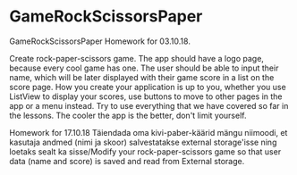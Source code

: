 # GameRockScissorsPaper
GameRockScissorsPaper
Homework for 03.10.18.

Create rock-paper-scissors game. The app should have a logo page, because every cool game has one. The user should be able to input their name, which will be later displayed with their game score in a list on the score page. How you create your application is up to you, whether you use ListView to display your scores, use buttons to move to other pages in the app or a menu instead. Try to use everything that we have covered so far in the lessons. The cooler the app is the better, don't limit yourself.

Homework for 17.10.18
Täiendada oma kivi-paber-käärid mängu niimoodi, et kasutaja andmed (nimi ja skoor) salvestatakse external storage'isse ning loetaks sealt ka sisse/Modify your rock-paper-scissors game so that user data (name and score) is saved and read from External storage.

